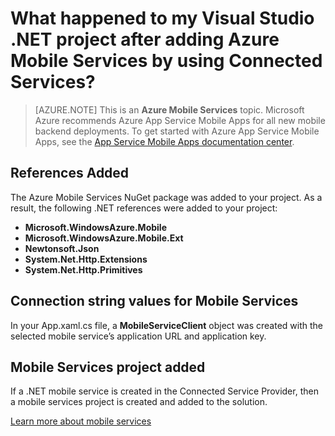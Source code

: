 <properties
    pageTitle="What happened to my .NET project after adding Mobile Services by using Visual Studio Connected Services | Microsoft Azure"
    description="Describes what happened in your Visual Studio .NET project after adding Azure Mobile Services by using Connected Services "
    services="mobile-services"
    documentationCenter=""
    authors="mlhoop"
    manager="douge"
    editor=""/>

<tags
    ms.service="mobile-services"
    ms.workload="mobile"
    ms.tgt_pltfrm="na"
    ms.devlang="dotnet"
    ms.topic="article"
    ms.date="01/05/2016"
    ms.author="mlearned"/>

# What happened to my Visual Studio .NET project after adding Azure Mobile Services by using Connected Services?
>[AZURE.NOTE] This is an **Azure Mobile Services** topic.  Microsoft Azure recommends Azure App Service Mobile Apps for all new mobile backend deployments.
To get started with Azure App Service Mobile Apps, see the [App Service Mobile Apps documentation center](/documentation/services/app-service/mobile).


## References Added
The Azure Mobile Services NuGet package was added to your project. As a result, the following .NET references were added to your project:

* **Microsoft.WindowsAzure.Mobile**
* **Microsoft.WindowsAzure.Mobile.Ext**
* **Newtonsoft.Json**
* **System.Net.Http.Extensions**
* **System.Net.Http.Primitives**

## Connection string values for Mobile Services
In your App.xaml.cs file, a **MobileServiceClient** object was created with the selected mobile service’s application URL and application key.

## Mobile Services project added
If a .NET mobile service is created in the Connected Service Provider, then a mobile services project is created and added to the solution.

[Learn more about mobile services](https://azure.microsoft.com/documentation/services/mobile-services/)

